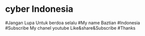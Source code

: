 # cyber Indonesia
#Jangan Lupa Untuk berdoa selalu
#My name Baztian
#Indonesia
#Subscribe My chanel youtube 
Like&share&Subscribe
#Thanks
